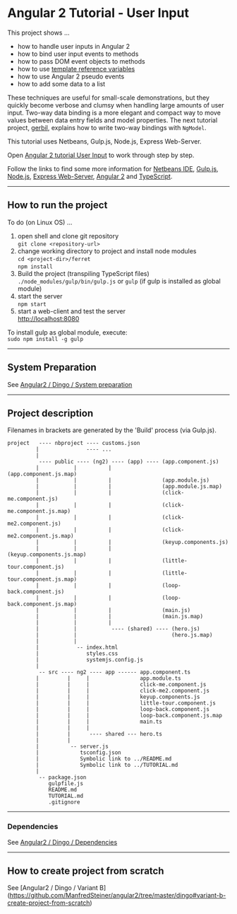 
# Angular 2 Tutorial - User Input 

This project shows ...

* how to handle user inputs in Angular 2
* how to bind user input events to methods
* how to pass DOM event objects to methods
* how to use [template reference variables](https://angular.io/docs/ts/latest/guide/template-syntax.html#!#ref-vars)
* how to use Angular 2 pseudo events
* how to add some data to a list

These techniques are useful for small-scale demonstrations,
but they quickly become verbose and clumsy when handling large
amounts of user input. Two-way data binding is a more elegant 
and compact way to move values between data entry fields and model properties.
The next tutorial project, [gerbil](gerbil), explains how to write two-way bindings with `NgModel`.

This tutorial uses Netbeans, Gulp.js, Node.js, Express Web-Server.

Open [Angular 2 tutorial User Input](https://angular.io/docs/ts/latest/guide/user-input.html)
to work through step by step.

Follow the links to find some more information for
[Netbeans IDE](http://netbeans.org/), 
[Gulp.js](https://www.npmjs.com/package/gulp),
[Node.js](https://nodejs.org/en/), 
[Express Web-Server](https://www.npmjs.com/package/express), 
[Angular 2](https://angular.io/docs/) and 
[TypeScript](https://www.typescriptlang.org/).

--------------------------------------------------------------

## How to run the project

To do (on Linux OS) ...

1. open shell and clone git repository  
  `git clone <repository-url>`
2. change working directory to project and install node modules  
  `cd <project-dir>/ferret`  
  `npm install`
3. Build the project (transpiling TypeScript files)  
  `./node_modules/gulp/bin/gulp.js` or `gulp` (if gulp is installed as global module)
4. start the server  
  `npm start`
5. start a web-client and test the server  
  [http://localhost:8080](http://localhost:8080)

To install gulp as global module, execute:  
`sudo npm install -g gulp`  

-------------------------------------------------------------

## System Preparation

See [Angular2 / Dingo / System preparation](https://github.com/ManfredSteiner/angular2/tree/master/dingo#system-preparation)

--------------------------------------------------------------

## Project description

Filenames in brackets are generated by the 'Build' process (via Gulp.js).

```
project   ---- nbproject ---- customs.json
         |               ---- ...
         |                
          ---- public ---- (ng2) ---- (app) ---- (app.component.js)
         |           |          |                (app.component.js.map)
         |           |          |                (app.module.js)
         |           |          |                (app.module.js.map)
         |           |          |                (click-me.component.js)
         |           |          |                (click-me.component.js.map)
         |           |          |                (click-me2.component.js)
         |           |          |                (click-me2.component.js.map)
         |           |          |                (keyup.components.js)
         |           |          |                (keyup.components.js.map)
         |           |          |                (little-tour.component.js)
         |           |          |                (little-tour.component.js.map)
         |           |          |                (loop-back.component.js)
         |           |          |                (loop-back.component.js.map)
         |           |          |                (main.js)
         |           |          |                (main.js.map)
         |           |          |
         |           |           ---- (shared) ---- (hero.js)
         |           |                              (hero.js.map)
         |           |
         |            -- index.html
         |               styles.css
         |               systemjs.config.js
         |
          -- src ---- ng2 ---- app ------ app.component.ts
         |         |     |                app.module.ts
         |         |     |                click-me.component.js
         |         |     |                click-me2.component.js
         |         |     |                keyup.components.js
         |         |     |                little-tour.component.js
         |         |     |                loop-back.component.js
         |         |     |                loop-back.component.js.map
         |         |     |                main.ts
         |         |     |
         |         |      ---- shared --- hero.ts
         |         |
         |          -- server.js
         |             tsconfig.json
         |             Symbolic link to ../README.md
         |             Symbolic link to ../TUTORIAL.md
         |
          -- package.json
             gulpfile.js
             README.md
             TUTORIAL.md
             .gitignore
```

-------------------------------------------------------------

### Dependencies

See [Angular2 / Dingo / Dependencies](https://github.com/ManfredSteiner/angular2/tree/master/dingo#dependencies)

-------------------------------------------------------------


## How to create project from scratch

See [Angular2 / Dingo / Variant B] (https://github.com/ManfredSteiner/angular2/tree/master/dingo#variant-b-create-project-from-scratch)
